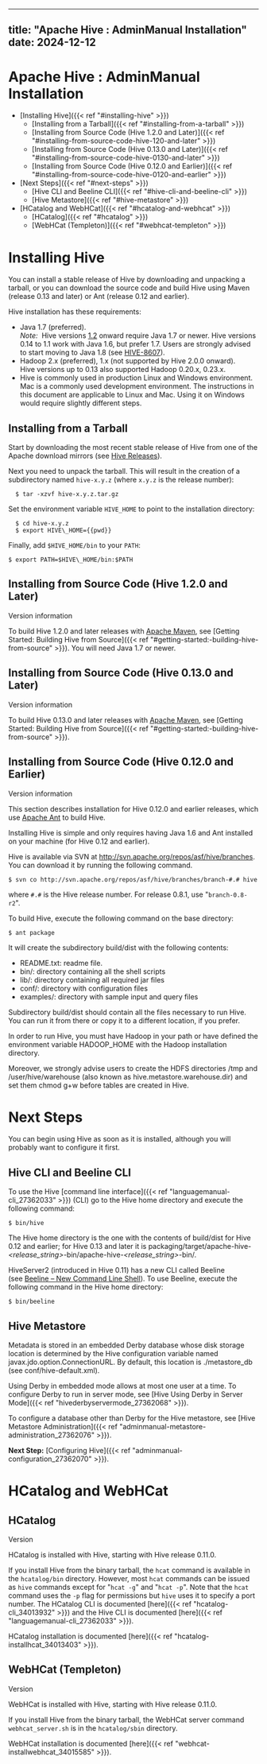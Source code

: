 ---

title: "Apache Hive : AdminManual Installation"
date: 2024-12-12
----------------

# Apache Hive : AdminManual Installation

* [Installing Hive]({{< ref "#installing-hive" >}})
  + [Installing from a Tarball]({{< ref "#installing-from-a-tarball" >}})
  + [Installing from Source Code (Hive 1.2.0 and Later)]({{< ref "#installing-from-source-code-hive-120-and-later" >}})
  + [Installing from Source Code (Hive 0.13.0 and Later)]({{< ref "#installing-from-source-code-hive-0130-and-later" >}})
  + [Installing from Source Code (Hive 0.12.0 and Earlier)]({{< ref "#installing-from-source-code-hive-0120-and-earlier" >}})
* [Next Steps]({{< ref "#next-steps" >}})
  + [Hive CLI and Beeline CLI]({{< ref "#hive-cli-and-beeline-cli" >}})
  + [Hive Metastore]({{< ref "#hive-metastore" >}})
* [HCatalog and WebHCat]({{< ref "#hcatalog-and-webhcat" >}})
  + [HCatalog]({{< ref "#hcatalog" >}})
  + [WebHCat (Templeton)]({{< ref "#webhcat-templeton" >}})

# Installing Hive

You can install a stable release of Hive by downloading and unpacking a tarball, or you can download the source code and build Hive using Maven (release 0.13 and later) or Ant (release 0.12 and earlier).

Hive installation has these requirements:

* Java 1.7 (preferred).  
  *Note:*  Hive versions [1.2](https://issues.apache.org/jira/browse/HIVE/fixforversion/12329345/?selectedTab=com.atlassian.jira.jira-projects-plugin:version-summary-panel) onward require Java 1.7 or newer. Hive versions 0.14 to 1.1 work with Java 1.6, but prefer 1.7. Users are strongly advised to start moving to Java 1.8 (see [HIVE-8607](https://issues.apache.org/jira/browse/HIVE-8607)).
* Hadoop 2.x (preferred), 1.x (not supported by Hive 2.0.0 onward).  
  Hive versions up to 0.13 also supported Hadoop 0.20.x, 0.23.x.
* Hive is commonly used in production Linux and Windows environment. Mac is a commonly used development environment. The instructions in this document are applicable to Linux and Mac. Using it on Windows would require slightly different steps.

## Installing from a Tarball

Start by downloading the most recent stable release of Hive from one of the Apache download mirrors (see [Hive Releases](https://hive.apache.org/downloads.html)).

Next you need to unpack the tarball. This will result in the creation of a subdirectory named `hive-x.y.z` (where `x.y.z` is the release number):

```
  $ tar -xzvf hive-x.y.z.tar.gz

```

Set the environment variable `HIVE_HOME` to point to the installation directory:

```
  $ cd hive-x.y.z
  $ export HIVE\_HOME={{pwd}}

```

Finally, add `$HIVE_HOME/bin` to your `PATH`:

```
$ export PATH=$HIVE\_HOME/bin:$PATH
```

## Installing from Source Code (Hive 1.2.0 and Later)

Version information

To build Hive 1.2.0 and later releases with [Apache Maven](http://maven.apache.org/), see [Getting Started: Building Hive from Source]({{< ref "#getting-started:-building-hive-from-source" >}}). You will need Java 1.7 or newer.

## Installing from Source Code (Hive 0.13.0 and Later)

Version information

To build Hive 0.13.0 and later releases with [Apache Maven](http://maven.apache.org/), see [Getting Started: Building Hive from Source]({{< ref "#getting-started:-building-hive-from-source" >}}).

## Installing from Source Code (Hive 0.12.0 and Earlier)

Version information

This section describes installation for Hive 0.12.0 and earlier releases, which use [Apache Ant](http://ant.apache.org/) to build Hive.

Installing Hive is simple and only requires having Java 1.6 and Ant installed on your machine (for Hive 0.12 and earlier).

Hive is available via SVN at <http://svn.apache.org/repos/asf/hive/branches>. You can download it by running the following command.

```
$ svn co http://svn.apache.org/repos/asf/hive/branches/branch-#.# hive

```

where `#.#` is the Hive release number. For release 0.8.1, use "`branch-0.8-r2`".

To build Hive, execute the following command on the base directory:

```
$ ant package

```

It will create the subdirectory build/dist with the following contents:

* README.txt: readme file.
* bin/: directory containing all the shell scripts
* lib/: directory containing all required jar files
* conf/: directory with configuration files
* examples/: directory with sample input and query files

Subdirectory build/dist should contain all the files necessary to run Hive. You can run it from there or copy it to a different location, if you prefer.

In order to run Hive, you must have Hadoop in your path or have defined the environment variable HADOOP\_HOME with the Hadoop installation directory.

Moreover, we strongly advise users to create the HDFS directories /tmp and /user/hive/warehouse (also known as hive.metastore.warehouse.dir) and set them chmod g+w before tables are created in Hive.

# Next Steps

You can begin using Hive as soon as it is installed, although you will probably want to configure it first.

## Hive CLI and Beeline CLI

To use the Hive [command line interface]({{< ref "languagemanual-cli_27362033" >}}) (CLI) go to the Hive home directory and execute the following command:

```
$ bin/hive

```

The Hive home directory is the one with the contents of build/dist for Hive 0.12 and earlier; for Hive 0.13 and later it is packaging/target/apache-hive-*<release\_string>*-bin/apache-hive-*<release\_string>*-bin/.

HiveServer2 (introduced in Hive 0.11) has a new CLI called Beeline (see [Beeline – New Command Line Shell](https://cwiki.apache.org/confluence/display/Hive/HiveServer2+Clients#HiveServer2Clients-Beeline--NewCommandLineShell)). To use Beeline, execute the following command in the Hive home directory:

```
$ bin/beeline
```

## Hive Metastore

Metadata is stored in an embedded Derby database whose disk storage location is determined by the Hive configuration variable named javax.jdo.option.ConnectionURL. By default, this location is ./metastore\_db (see conf/hive-default.xml).

Using Derby in embedded mode allows at most one user at a time. To configure Derby to run in server mode, see [Hive Using Derby in Server Mode]({{< ref "hivederbyservermode_27362068" >}}).

To configure a database other than Derby for the Hive metastore, see [Hive Metastore Administration]({{< ref "adminmanual-metastore-administration_27362076" >}}).

**Next Step:** [Configuring Hive]({{< ref "adminmanual-configuration_27362070" >}}).

# HCatalog and WebHCat

## HCatalog

Version

HCatalog is installed with Hive, starting with Hive release 0.11.0.

If you install Hive from the binary tarball, the `hcat` command is available in the `hcatalog/bin` directory. However, most `hcat` commands can be issued as `hive` commands except for "`hcat -g`" and "`hcat -p`". Note that the `hcat` command uses the `-p` flag for permissions but `hive` uses it to specify a port number. The HCatalog CLI is documented [here]({{< ref "hcatalog-cli_34013932" >}}) and the Hive CLI is documented [here]({{< ref "languagemanual-cli_27362033" >}}).

HCatalog installation is documented [here]({{< ref "hcatalog-installhcat_34013403" >}}).

## WebHCat (Templeton)

Version

WebHCat is installed with Hive, starting with Hive release 0.11.0.

If you install Hive from the binary tarball, the WebHCat server command `webhcat_server.sh` is in the `hcatalog/sbin` directory.

WebHCat installation is documented [here]({{< ref "webhcat-installwebhcat_34015585" >}}).

